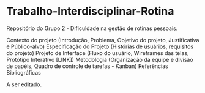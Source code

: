 # Trabalho-Interdisciplinar-Rotina
Repositório do Grupo 2 - Dificuldade na gestão de rotinas pessoais.

Contexto do projeto (Introdução, Problema, Objetivo do projeto, Justificativa e Público-alvo)
Especificação do Projeto (Histórias de usuários, requisitos do projeto)
Projeto de Interface (Fluxo do usuário, Wireframes das telas, Protótipo Interativo [LINK])
Metodologia (Organização da equipe e divisão de papéis, Quadro de controle de tarefas - Kanban) 
Referências Bibliográficas

A ser editado.
